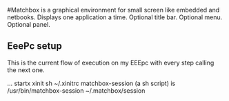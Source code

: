 #Matchbox is a graphical environment for small screen like embedded and netbooks.
Displays one application a time. Optional title bar.
Optional menu. Optional panel. 

## EeePc setup
This is the current flow of execution on my EEEpc
with every step calling the next one.

  ...
  startx
  xinit
  sh ~/.xinitrc
  matchbox-session (a sh script) is /usr/bin/matchbox-session
  ~/.matchbox/session 